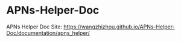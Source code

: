 # APNs-Helper-Doc

APNs Helper Doc Site: <https://wangzhizhou.github.io/APNs-Helper-Doc/documentation/apns_helper/>
